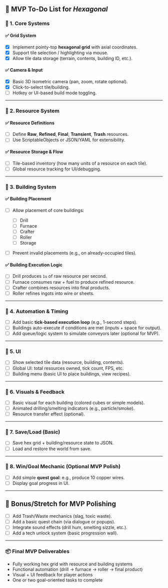 ## 🧱 MVP To-Do List for *Hexagonal*

### 🔹 1. Core Systems

#### ✅ Grid System

* [x] Implement pointy-top **hexagonal grid** with axial coordinates.
* [x] Support tile selection / highlighting via mouse.
* [x] Allow tile data storage (terrain, contents, building ID, etc.).

#### ✅ Camera & Input

* [x] Basic 3D isometric camera (pan, zoom, rotate optional).
* [x] Click-to-select tile/building.
* [ ] Hotkey or UI-based build mode toggling.

---

### 🔹 2. Resource System

#### ✅ Resource Definitions

* [ ] Define **Raw**, **Refined**, **Final**, **Transient**, **Trash** resources.
* [ ] Use ScriptableObjects or JSON/YAML for extensibility.

#### ✅ Resource Storage & Flow

* [ ] Tile-based inventory (how many units of a resource on each tile).
* [ ] Global resource tracking for UI/debugging.

---

### 🔹 3. Building System

#### ✅ Building Placement

* [ ] Allow placement of core buildings:

  * [ ] Drill
  * [ ] Furnace
  * [ ] Crafter
  * [ ] Roller
  * [ ] Storage
* [ ] Prevent invalid placements (e.g., on already-occupied tiles).

#### ✅ Building Execution Logic

* [ ] Drill produces `1u` of raw resource per second.
* [ ] Furnace consumes raw + fuel to produce refined resource.
* [ ] Crafter combines resources into final products.
* [ ] Roller refines ingots into wire or sheets.

---

### 🔹 4. Automation & Timing

* [ ] Add basic **tick-based execution loop** (e.g., 1-second steps).
* [ ] Buildings auto-execute if conditions are met (inputs + space for output).
* [ ] Add queue/logic system to simulate conveyors later (optional for MVP).

---

### 🔹 5. UI

* [ ] Show selected tile data (resource, building, contents).
* [ ] Global UI: total resources owned, tick count, FPS, etc.
* [ ] Building menu (basic UI to place buildings, view recipes).

---

### 🔹 6. Visuals & Feedback

* [ ] Basic visual for each building (colored cubes or simple models).
* [ ] Animated drilling/smelting indicators (e.g., particle/smoke).
* [ ] Resource transfer effect (optional).

---

### 🔹 7. Save/Load (Basic)

* [ ] Save hex grid + building/resource state to JSON.
* [ ] Load and restore the world from save.

---

### 🔹 8. Win/Goal Mechanic (Optional MVP Polish)

* [ ] Add simple **quest goal**: e.g., produce 10 copper wires.
* [ ] Display goal progress in UI.

---

## 🧩 Bonus/Stretch for MVP Polishing

* [ ] Add Trash/Waste mechanics (slag, toxic waste).
* [ ] Add a basic quest chain (via dialogue or popups).
* [ ] Integrate sound effects (drill hum, smelting sizzle, etc.).
* [ ] Add a tech unlock system (basic progression wall).

---

### 📦 Final MVP Deliverables

* Fully working hex grid with resource and building systems
* Functional automation (drill → furnace → roller → final product)
* Visual + UI feedback for player actions
* One or two goal-oriented tasks to complete
